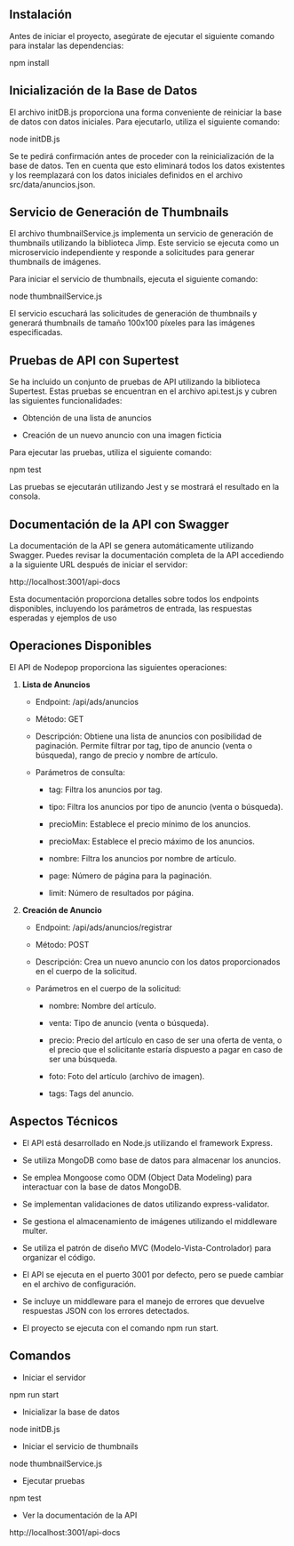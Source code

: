Instalación
-----------

Antes de iniciar el proyecto, asegúrate de ejecutar el siguiente comando para instalar las dependencias:

npm install   

Inicialización de la Base de Datos
----------------------------------

El archivo initDB.js proporciona una forma conveniente de reiniciar la base de datos con datos iniciales. Para ejecutarlo, utiliza el siguiente comando:

node initDB.js   

Se te pedirá confirmación antes de proceder con la reinicialización de la base de datos. Ten en cuenta que esto eliminará todos los datos existentes y los reemplazará con los datos iniciales definidos en el archivo src/data/anuncios.json.

Servicio de Generación de Thumbnails
------------------------------------

El archivo thumbnailService.js implementa un servicio de generación de thumbnails utilizando la biblioteca Jimp. Este servicio se ejecuta como un microservicio independiente y responde a solicitudes para generar thumbnails de imágenes.

Para iniciar el servicio de thumbnails, ejecuta el siguiente comando:

node thumbnailService.js   

El servicio escuchará las solicitudes de generación de thumbnails y generará thumbnails de tamaño 100x100 píxeles para las imágenes especificadas.

Pruebas de API con Supertest
----------------------------

Se ha incluido un conjunto de pruebas de API utilizando la biblioteca Supertest. Estas pruebas se encuentran en el archivo api.test.js y cubren las siguientes funcionalidades:

*   Obtención de una lista de anuncios
    
*   Creación de un nuevo anuncio con una imagen ficticia
    

Para ejecutar las pruebas, utiliza el siguiente comando:

npm test   

Las pruebas se ejecutarán utilizando Jest y se mostrará el resultado en la consola.

Documentación de la API con Swagger
----------------------------

La documentación de la API se genera automáticamente utilizando Swagger. Puedes revisar la documentación completa de la API accediendo a la siguiente URL después de iniciar el servidor:

http://localhost:3001/api-docs
    
Esta documentación proporciona detalles sobre todos los endpoints disponibles, incluyendo los parámetros de entrada, las respuestas esperadas y ejemplos de uso
    

Operaciones Disponibles
-----------------------

El API de Nodepop proporciona las siguientes operaciones:

1.  **Lista de Anuncios**
    
    *   Endpoint: /api/ads/anuncios
        
    *   Método: GET
        
    *   Descripción: Obtiene una lista de anuncios con posibilidad de paginación. Permite filtrar por tag, tipo de anuncio (venta o búsqueda), rango de precio y nombre de artículo.
        
    *   Parámetros de consulta:
        
        *   tag: Filtra los anuncios por tag.
            
        *   tipo: Filtra los anuncios por tipo de anuncio (venta o búsqueda).
            
        *   precioMin: Establece el precio mínimo de los anuncios.
            
        *   precioMax: Establece el precio máximo de los anuncios.
            
        *   nombre: Filtra los anuncios por nombre de artículo.
            
        *   page: Número de página para la paginación.
            
        *   limit: Número de resultados por página.
            
2.  **Creación de Anuncio**
    
    *   Endpoint: /api/ads/anuncios/registrar
        
    *   Método: POST
        
    *   Descripción: Crea un nuevo anuncio con los datos proporcionados en el cuerpo de la solicitud.
        
    *   Parámetros en el cuerpo de la solicitud:
        
        *   nombre: Nombre del artículo.
            
        *   venta: Tipo de anuncio (venta o búsqueda).
            
        *   precio: Precio del artículo en caso de ser una oferta de venta, o el precio que el solicitante estaría dispuesto a pagar en caso de ser una búsqueda.
            
        *   foto: Foto del artículo (archivo de imagen).
            
        *   tags: Tags del anuncio.
            

Aspectos Técnicos
-----------------

*   El API está desarrollado en Node.js utilizando el framework Express.
    
*   Se utiliza MongoDB como base de datos para almacenar los anuncios.
    
*   Se emplea Mongoose como ODM (Object Data Modeling) para interactuar con la base de datos MongoDB.
    
*   Se implementan validaciones de datos utilizando express-validator.
    
*   Se gestiona el almacenamiento de imágenes utilizando el middleware multer.
    
*   Se utiliza el patrón de diseño MVC (Modelo-Vista-Controlador) para organizar el código.
    
*   El API se ejecuta en el puerto 3001 por defecto, pero se puede cambiar en el archivo de configuración.
    
*   Se incluye un middleware para el manejo de errores que devuelve respuestas JSON con los errores detectados.
    
*   El proyecto se ejecuta con el comando npm run start.

Comandos
-----------------

*  Iniciar el servidor

npm run start

*  Inicializar la base de datos

node initDB.js

*  Iniciar el servicio de thumbnails

node thumbnailService.js

*  Ejecutar pruebas

npm test

*  Ver la documentación de la API

http://localhost:3001/api-docs
